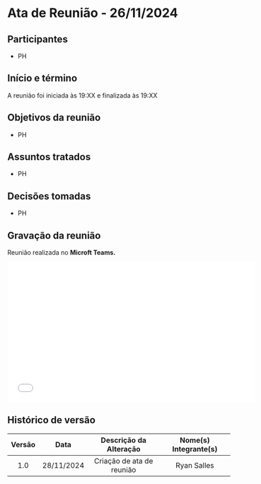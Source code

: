 # Ata de Reunião - 26/11/2024

## Participantes

- PH

## Início e término

A reunião foi iniciada às 19:XX e finalizada às 19:XX

## Objetivos da reunião

- PH
  
## Assuntos tratados
- PH

## Decisões tomadas
- PH

## Gravação da reunião

Reunião realizada no **Microft Teams.**

<iframe width="560" height="315" src="INSERTLINKHERE!!!!" title="YouTube video player" frameborder="0" allow="accelerometer; autoplay; clipboard-write; encrypted-media; gyroscope; picture-in-picture; web-share" referrerpolicy="strict-origin-when-cross-origin" allowfullscreen></iframe> 


## Histórico de versão

| Versão |    Data    |  Descrição da Alteração      | Nome(s) Integrante(s) |
| :----: | :--------: | :-----------------------:    | :-------------------: |
|  1.0   | 28/11/2024 | Criação de ata de reunião    |       Ryan Salles     |
